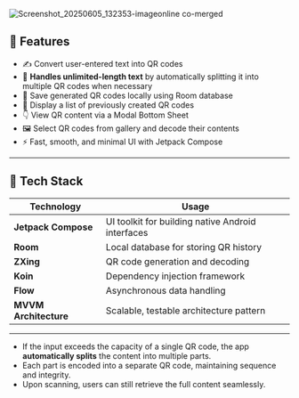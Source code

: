 ![Screenshot_20250605_132353-imageonline co-merged](https://github.com/user-attachments/assets/8a691441-3687-4523-bc21-84cf40ba68d1)

## 🚀 Features

- ✍️ Convert user-entered text into QR codes  
- 🧩 **Handles unlimited-length text** by automatically splitting it into multiple QR codes when necessary  
- 💾 Save generated QR codes locally using Room database  
- 📜 Display a list of previously created QR codes  
- 👇 View QR content via a Modal Bottom Sheet  
- 🖼️ Select QR codes from gallery and decode their contents  
- ⚡ Fast, smooth, and minimal UI with Jetpack Compose

---

## 🧰 Tech Stack

| Technology | Usage |
|------------|-------|
| **Jetpack Compose** | UI toolkit for building native Android interfaces |
| **Room** | Local database for storing QR history |
| **ZXing** | QR code generation and decoding |
| **Koin** | Dependency injection framework |
| **Flow** | Asynchronous data handling |
| **MVVM Architecture** | Scalable, testable architecture pattern |

---

- If the input exceeds the capacity of a single QR code, the app **automatically splits** the content into multiple parts.
- Each part is encoded into a separate QR code, maintaining sequence and integrity.
- Upon scanning, users can still retrieve the full content seamlessly.
